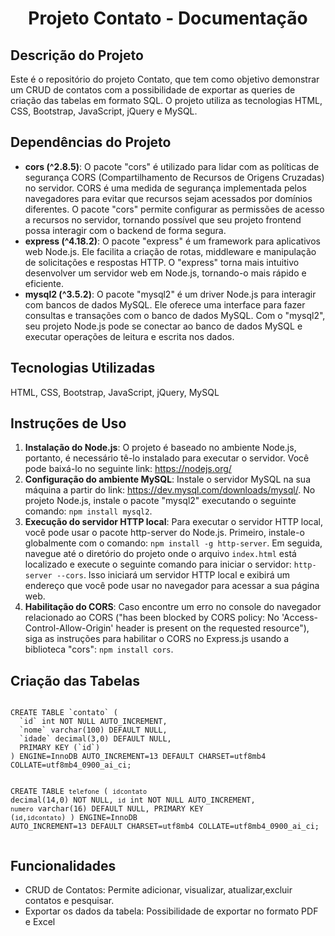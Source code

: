 <h1 align="center">Projeto Contato - Documentação</h1>

<h2>Descrição do Projeto</h2>
<p>Este é o repositório do projeto Contato, que tem como objetivo demonstrar um CRUD de contatos com a possibilidade de exportar as queries de criação das tabelas em formato SQL. O projeto utiliza as tecnologias HTML, CSS, Bootstrap, JavaScript, jQuery e MySQL.</p>

<h2>Dependências do Projeto</h2>
<ul>
  <li><strong>cors (^2.8.5)</strong>: O pacote "cors" é utilizado para lidar com as políticas de segurança CORS (Compartilhamento de Recursos de Origens Cruzadas) no servidor. CORS é uma medida de segurança implementada pelos navegadores para evitar que recursos sejam acessados por domínios diferentes. O pacote "cors" permite configurar as permissões de acesso a recursos no servidor, tornando possível que seu projeto frontend possa interagir com o backend de forma segura.</li>
  <li><strong>express (^4.18.2)</strong>: O pacote "express" é um framework para aplicativos web Node.js. Ele facilita a criação de rotas, middleware e manipulação de solicitações e respostas HTTP. O "express" torna mais intuitivo desenvolver um servidor web em Node.js, tornando-o mais rápido e eficiente.</li>
  <li><strong>mysql2 (^3.5.2)</strong>: O pacote "mysql2" é um driver Node.js para interagir com bancos de dados MySQL. Ele oferece uma interface para fazer consultas e transações com o banco de dados MySQL. Com o "mysql2", seu projeto Node.js pode se conectar ao banco de dados MySQL e executar operações de leitura e escrita nos dados.</li>
</ul>

<h2>Tecnologias Utilizadas</h2>
<p>HTML, CSS, Bootstrap, JavaScript, jQuery, MySQL</p>

<h2>Instruções de Uso</h2>
<ol>
  <li><strong>Instalação do Node.js</strong>: O projeto é baseado no ambiente Node.js, portanto, é necessário tê-lo instalado para executar o servidor. Você pode baixá-lo no seguinte link: <a href="https://nodejs.org/" target="_blank">https://nodejs.org/</a></li>
  <li><strong>Configuração do ambiente MySQL</strong>: Instale o servidor MySQL na sua máquina a partir do link: <a href="https://dev.mysql.com/downloads/mysql/" target="_blank">https://dev.mysql.com/downloads/mysql/</a>. No projeto Node.js, instale o pacote "mysql2" executando o seguinte comando: <code>npm install mysql2</code>.</li>
  <li><strong>Execução do servidor HTTP local</strong>: Para executar o servidor HTTP local, você pode usar o pacote http-server do Node.js. Primeiro, instale-o globalmente com o comando: <code>npm install -g http-server</code>. Em seguida, navegue até o diretório do projeto onde o arquivo <code>index.html</code> está localizado e execute o seguinte comando para iniciar o servidor: <code>http-server --cors</code>. Isso iniciará um servidor HTTP local e exibirá um endereço que você pode usar no navegador para acessar a sua página web.</li>
  <li><strong>Habilitação do CORS</strong>: Caso encontre um erro no console do navegador relacionado ao CORS ("has been blocked by CORS policy: No 'Access-Control-Allow-Origin' header is present on the requested resource"), siga as instruções para habilitar o CORS no Express.js usando a biblioteca "cors": <code>npm install cors</code>.</li>
</ol>

<h2>Criação das Tabelas</h2>
<pre><code>
CREATE TABLE `contato` (
  `id` int NOT NULL AUTO_INCREMENT,
  `nome` varchar(100) DEFAULT NULL,
  `idade` decimal(3,0) DEFAULT NULL,
  PRIMARY KEY (`id`)
) ENGINE=InnoDB AUTO_INCREMENT=13 DEFAULT CHARSET=utf8mb4 COLLATE=utf8mb4_0900_ai_ci;

CREATE TABLE `telefone` (
  `idcontato` decimal(14,0) NOT NULL,
  `id` int NOT NULL AUTO_INCREMENT,
  `numero` varchar(16) DEFAULT NULL,
  PRIMARY KEY (`id`,`idcontato`)
) ENGINE=InnoDB AUTO_INCREMENT=13 DEFAULT CHARSET=utf8mb4 COLLATE=utf8mb4_0900_ai_ci;
</code></pre>

<h2>Funcionalidades</h2>
<ul>
  <li>CRUD de Contatos: Permite adicionar, visualizar, atualizar,excluir contatos e pesquisar.</li>
  <li>Exportar os dados da tabela: Possibilidade de exportar no formato PDF e Excel</li>
</ul>
